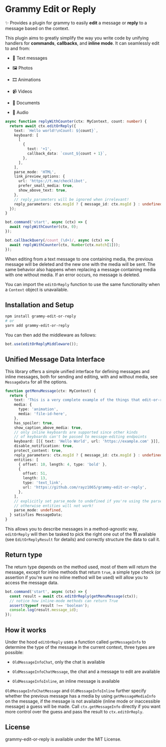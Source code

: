 # Grammy Edit or Reply

✨ Provides a plugin for grammy to easily **edit** a message or **reply** to a message based on the context.

This plugin aims to greatly simplify the way you write code by unifying handlers for **commands**, **callbacks**, and **inline mode**.
It can seamlessly edit to and from:

- 📝 Text messages

- 🖼️ Photos

- 🎞️ Animations

- 📹 Videos

- 📄 Documents

- 🎵 Audio

```typescript
async function replyWithCounter(ctx: MyContext, count: number) {
  return await ctx.editOrReply({
    text: `Hello world!\nCount: ${count}`,
    keyboard: [
      [
        {
          text: '+1',
          callback_data: `count_${count + 1}`,
        },
      ],
    ],
    parse_mode: 'HTML',
    link_preview_options: {
      url: 'https://t.me/checklibot',
      prefer_small_media: true,
      show_above_text: true,
    },
    // reply_parameters will be ignored when irrelevant!
    reply_parameters: ctx.msgId ? { message_id: ctx.msgId } : undefined,
  });
}

bot.command('start', async (ctx) => {
  await replyWithCounter(ctx, 0);
});

bot.callbackQuery(/count_(\d+)/, async (ctx) => {
  await replyWithCounter(ctx, Number(ctx.match[1]));
});
```

When editing from a text message to one containing media, the previous message will be deleted and the new one with the media will be sent.
The same behavior also happens when replacing a message containing media with one without media.
If an error occurs, no message is deleted.

You can import the `editOrReply` function to use the same functionality when a `Context` object is unavailable.

## Installation and Setup

```bash
npm install grammy-edit-or-reply
# or
yarn add grammy-edit-or-reply
```

You can then add the middleware as follows:

```typescript
bot.use(editOrReplyMiddleware());
```

## Unified Message Data Interface

This library offers a simple unified interface for defining messages and inline messages, both for sending and editing, with and without media, see `MessageData` for all the options.

```typescript
function getMenuMessage(ctx: MyContext) {
  return {
    text: 'This is a very complete example of the things that edit-or-reply can do for you!',
    media: {
      type: 'animation',
      media: 'file-id-here',
    },
    has_spoiler: true,
    show_caption_above_media: true,
    // only inline keyboards are supported since other kinds
    // of keyboards can't be passed to message-editing endpoints
    keyboard: [[{ text: 'Hello World', url: 'https://example.com' }]],
    disable_notification: true,
    protect_content: true,
    reply_parameters: ctx.msgId ? { message_id: ctx.msgId } : undefined,
    entities: [
      { offset: 10, length: 4, type: 'bold' },
      {
        offset: 51,
        length: 13,
        type: 'text_link',
        url: 'https://github.com/rayz1065/grammy-edit-or-reply',
      },
    ],
    // explicitly set parse_mode to undefined if you're using the parseMode plugin,
    // otherwise entities will not work!
    parse_mode: undefined,
  } satisfies MessageData;
}
```

This allows you to describe messages in a method-agnostic way, `editOrReply` will then be tasked to pick the right one out of the **11** available (see `EditOrReplyResult` for details) and correctly structure the data to call it.

## Return type

The return type depends on the method used, most of them will return the message, except for inline methods that return `true`, a simple type check (or assertion if you're sure no inline method will be used) will allow you to access the message data.

```typescript
bot.command('start', async (ctx) => {
  const result = await ctx.editOrReply(getMenuMessage(ctx));
  // notice how inline-mode methods can return True
  assert(typeof result !== 'boolean');
  console.log(result.message_id);
});
```

## How it works

Under the hood `editOrReply` uses a function called `getMessageInfo` to determine the type of the message in the current context, three types are possible:

- `OldMessageInfoChat`, only the chat is available

- `OldMessageInfoChatMessage`, the chat and a message to edit are available

- `OldMessageInfoInline`, an inline message is available

`OldMessageInfoChatMessage` and `OldMessageInfoInline` further specify whether the previous message has a media by using `getMessageMediaInfo` on the message, if the message is not available (inline mode or inaccessible message) a guess will be made.
Call `ctx.getMessageInfo` directly if you want more control over the guess and pass the result to `ctx.editOrReply`.

## License

grammy-edit-or-reply is available under the MIT License.
